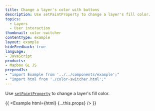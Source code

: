 ```yaml
---
title: Change a layer's color with buttons
description: Use setPaintProperty to change a layer's fill color.
topics:
  - Layers
  - User interaction
thumbnail: color-switcher
contentType: example
layout: example
hideFeedback: true
language:
- JavaScript
products:
- Mapbox GL JS
prependJs:
- "import Example from '../../components/example';"
- "import html from './color-switcher.html';"
---
```


Use [`setPaintProperty`](https://maplibre.org/maplibre-gl-js-docs/api/map/#map#setpaintproperty) to change a layer's fill color.

{{ <Example html={html} {...this.props} /> }}
